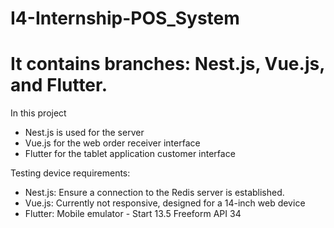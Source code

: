 # I4-Internship-POS_System
It contains branches: Nest.js, Vue.js, and Flutter.
====================================================

In this project
  - Nest.js is used for the server
  - Vue.js for the web order receiver interface
  - Flutter for the tablet application customer interface

Testing device requirements:
  - Nest.js: Ensure a connection to the Redis server is established.
  - Vue.js: Currently not responsive, designed for a 14-inch web device
  - Flutter: Mobile emulator - Start 13.5 Freeform API 34
    

